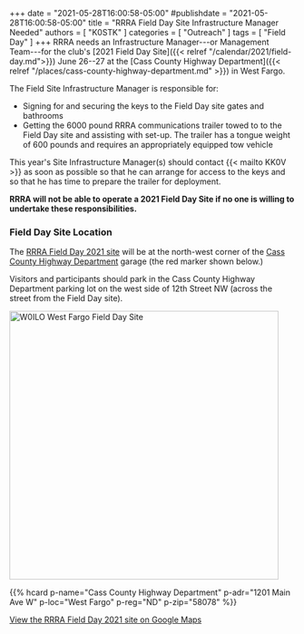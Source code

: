 +++
date = "2021-05-28T16:00:58-05:00"
#publishdate = "2021-05-28T16:00:58-05:00"
title = "RRRA Field Day Site Infrastructure Manager Needed"
authors = [ "K0STK" ]
categories = [ "Outreach" ]
tags = [ "Field Day" ]
+++
RRRA needs an Infrastructure Manager---or Management Team---for the club's
[2021 Field Day Site]({{< relref "/calendar/2021/field-day.md">}}) June
26--27 at the
[Cass County Highway Department]({{< relref "/places/cass-county-highway-department.md" >}})
in West Fargo.

The Field Site Infrastructure Manager is responsible for:

* Signing for and securing the keys to the Field Day site gates and bathrooms
* Getting the 6000 pound RRRA communications trailer towed to to the Field Day
site and assisting with set-up. The trailer has a tongue weight of 600
pounds and requires an appropriately equipped tow vehicle

This year's Site Infrastructure Manager(s) should contact {{< mailto KK0V >}} as soon as
possible so that he can arrange for access to the keys and so that he
has time to prepare the trailer for deployment.

**RRRA will not be able to operate a 2021 Field Day Site if no one is willing to
undertake these responsibilities.**

<!--more-->

### Field Day Site Location

The [RRRA Field Day 2021 site](https://www.google.com/maps/place/46%C2%B052'33.7%22N+96%C2%B055'11.2%22W/@46.8758746,-96.9215708,274m/data=!3m1!1e3!4m14!1m7!3m6!1s0x52cf34bb7797e871:0xb83bd0531febdbda!2sWest+Fargo,+ND!3b1!8m2!3d46.8769487!4d-96.8999057!3m5!1s0x0:0x0!7e2!8m2!3d46.8760285!4d-96.9197808)
will be at the north-west corner of the [Cass County Highway Department](/places/cass-county-highway-department/) garage
(the red marker shown below.)

Visitors and participants should park in the Cass County Highway Department parking lot on the
west side of 12th Street NW (across the street from the Field Day site).

<a data-flickr-embed="true" href="https://www.flickr.com/photos/147076354@N03/34609732591/in/dateposted-public/" title="W0ILO West Fargo Field Day Site"><img src="https://live.staticflickr.com/65535/34609732591_bb422a376e.jpg" width="474" height="474" alt="W0ILO West Fargo Field Day Site"></a><script async src="//embedr.flickr.com/assets/client-code.js" charset="utf-8"></script>

<span class="genericons-neue genericons-neue-location"></span>
{{% hcard p-name="Cass County Highway Department" p-adr="1201 Main Ave W" p-loc="West Fargo" p-reg="ND" p-zip="58078" %}}

[View the RRRA Field Day 2021 site on Google Maps](https://www.google.com/maps/place/46%C2%B052'33.7%22N+96%C2%B055'11.2%22W/@46.8758746,-96.9215708,274m/data=!3m1!1e3!4m14!1m7!3m6!1s0x52cf34bb7797e871:0xb83bd0531febdbda!2sWest+Fargo,+ND!3b1!8m2!3d46.8769487!4d-96.8999057!3m5!1s0x0:0x0!7e2!8m2!3d46.8760285!4d-96.9197808)


